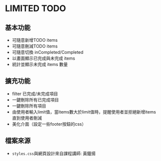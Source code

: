 LIMITED TODO
===

## 基本功能
* 可隨意新增TODO items
* 可隨意刪減TODO items
* 可隨意切換 inCompleted/Completed
* 以畫面顯示已完成與未完成 items
* 統計並顯示未完成 items 數量

## 擴充功能
* filter 已完成/未完成項目
* 一鍵刪除所有已完成項目
* 一鍵刪除所有項目
* 由使用者輸入limit值，當items數大於limit值時，提醒使用者並拒絕新增items直到使用者刪減
* 美化介面（設定一些footer按鈕的css）

## 檔案來源

* `styles.css`與網頁設計來自課程講師: 黃鐘揚